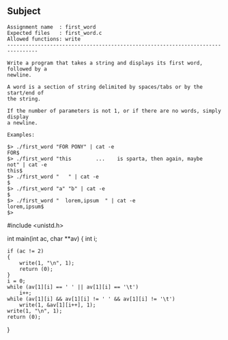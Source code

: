 ## Subject

```
Assignment name  : first_word
Expected files   : first_word.c
Allowed functions: write
--------------------------------------------------------------------------------

Write a program that takes a string and displays its first word, followed by a
newline.

A word is a section of string delimited by spaces/tabs or by the start/end of
the string.

If the number of parameters is not 1, or if there are no words, simply display
a newline.

Examples:

$> ./first_word "FOR PONY" | cat -e
FOR$
$> ./first_word "this        ...    is sparta, then again, maybe    not" | cat -e
this$
$> ./first_word "   " | cat -e
$
$> ./first_word "a" "b" | cat -e
$
$> ./first_word "  lorem,ipsum  " | cat -e
lorem,ipsum$
$>
```

#include <unistd.h>

int main(int ac, char **av)
{
	int	i;

	if (ac != 2)
	{
		write(1, "\n", 1);
		return (0);
	}
	i = 0;
	while (av[1][i] == ' ' || av[1][i] == '\t')
		i++;
	while (av[1][i] && av[1][i] != ' ' && av[1][i] != '\t')
		write(1, &av[1][i++], 1);
	write(1, "\n", 1);
	return (0);
}